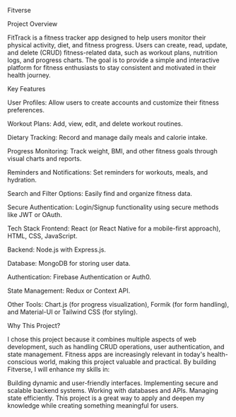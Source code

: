 Fitverse

Project Overview

FitTrack is a fitness tracker app designed to help users monitor their physical activity, diet, and fitness progress. Users can create, read, update, and delete (CRUD) fitness-related data, such as workout plans, nutrition logs, and progress charts. The goal is to provide a simple and interactive platform for fitness enthusiasts to stay consistent and motivated in their health journey.

Key Features

User Profiles: Allow users to create accounts and customize their fitness preferences.

Workout Plans: Add, view, edit, and delete workout routines.

Dietary Tracking: Record and manage daily meals and calorie intake.

Progress Monitoring: Track weight, BMI, and other fitness goals through visual charts and reports.

Reminders and Notifications: Set reminders for workouts, meals, and hydration.

Search and Filter Options: Easily find and organize fitness data.

Secure Authentication: Login/Signup functionality using secure methods like JWT or OAuth.

Tech Stack Frontend: React (or React Native for a mobile-first approach), HTML, CSS, JavaScript.

Backend: Node.js with Express.js.

Database: MongoDB for storing user data.

Authentication: Firebase Authentication or Auth0.

State Management: Redux or Context API.

Other Tools: Chart.js (for progress visualization), Formik (for form handling), and Material-UI or Tailwind CSS (for styling).

Why This Project?

I chose this project because it combines multiple aspects of web development, such as handling CRUD operations, user authentication, and state management. Fitness apps are increasingly relevant in today's health-conscious world, making this project valuable and practical. By building Fitverse, I will enhance my skills in:

Building dynamic and user-friendly interfaces. Implementing secure and scalable backend systems. Working with databases and APIs. Managing state efficiently. This project is a great way to apply and deepen my knowledge while creating something meaningful for users.